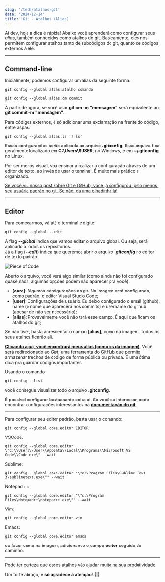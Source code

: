 ```yaml
---
slug: '/tech/atalhos-git'
date: '2020-12-14'
title: 'Git - Atalhos (Alias)'
---
```


Aí dev, hoje a dica é rápida! Abaixo você aprenderá como configurar seus 
_alias_, também conhecidos como atalhos do git. Basicamente, eles nos permitem configurar atalhos tanto de subcódigos do git, quanto de códigos externos à ele.  

---

## Command-line  

Inicialmente, podemos configurar um alias da seguinte forma:

```git
git config --global alias.atalho comando
```

```git
git config --global alias.cm commit
```

A partir de agora, se você usar **git cm -m "mensagem"** será equivalente ao **git commit -m "mensagem"**.

Para códigos externos, é só adicionar uma exclamação na frente do código, entre aspas:

```git
git config --global alias.ls '! ls'
```

Essas configurações serão aplicada ao arquivo **.gitconfig**. Esse arquivo fica geralmente localizado em **C:\Users\\$USER**, no Windows, e em **~/.gitconfig** no Linux.

Por ser menos visual, vou ensinar a realizar a configuração através de um editor de texto, ao invés de usar o terminal. É muito mais prático e organizado.

[Se você viu nosso post sobre Git e GitHub, você já configurou, pelo menos, seu usuário padrão no git. Se não, da uma olhadinha lá!](https://inputon.com.br/tech/resumo-git-github)

---

## Editor  

Para começarmos, vá até o terminal e digite:

```git
git config --global --edit
```

A flag _**--global**_ indica que vamos editar o arquivo global. Ou seja, será aplicado à todos os repositórios.  
Já a flag (_**--edit**_) indica que queremos abrir o arquivo _**.gitconfig**_ no editor de texto padrão.  

![Piece of Code](https://i.imgur.com/a5WlVKw.png)

Aberto o arquivo, você verá algo similar (como ainda não foi configurado quase nada, algumas opções podem não aparecer pra você).

- **[core]**: Algumas configurações do git. Na imagem está configurado, como padrão, o editor Visual Studio Code;
- **[user]**: Configurações de usuário. Eu deixo configurado o email (github), name (o nome que aparecerá nos commits) e username do github (apesar de não ser necessário);
- **[alias]**: Provavelmente você não terá esse campo. É aqui que ficam os atalhos do git;  

Se não tiver, basta acrescentar o campo **[alias]**, como na imagem. Todos os seus atalhos ficarão ali.

[**Clicando aqui, você encontrará meus alias (como os da imagem)**](https://gist.github.com/pedrovasalmeida/fb8225078d853cafdfe83958590c01e0). Você será redirecionado ao _Gist_, uma ferramenta do GitHub que permite armazenar trechos de código de forma pública ou privada. É uma ótima dica pra guardar códigos importantes!  

Usando o comando
```git
git config --list
```
você consegue visualizar todo o arquivo **.gitconfig**.

É possível configurar bastaaaante coisa ai. Se você se interessar, pode encontrar configurações interessantes na [**documentação do git**](https://git-scm.com/docs/git-config).

---

Para configurar seu editor padrão, basta usar o comando:

```git
git config --global core.editor EDITOR
```

VSCode:

```git
git config --global core.editor \"C:\\Users\\User\\AppData\\Local\\Programs\\Microsoft VS Code\\Code.exe\" --wait
```

Sublime:

```git
git config --global core.editor "\"c:\Program Files\Sublime Text 3\sublimetext.exe\"" --wait
```

Notepad++:

```git
git config --global core.editor "\"c:\Program Files\Notepad++\notepad++.exe\"" --wait
```

Vim:

```git
git config --global core.editor vim
```

Emacs:

```git
git config --global core.editor emacs
```

ou fazer como na imagem, adicionando o campo **editor** seguido do caminho.

---

Pode ter certeza que esses atalhos vão ajudar muito na sua produtividade.  

Um forte abraço, e **só agradece a atenção**! 🙏🏽 
